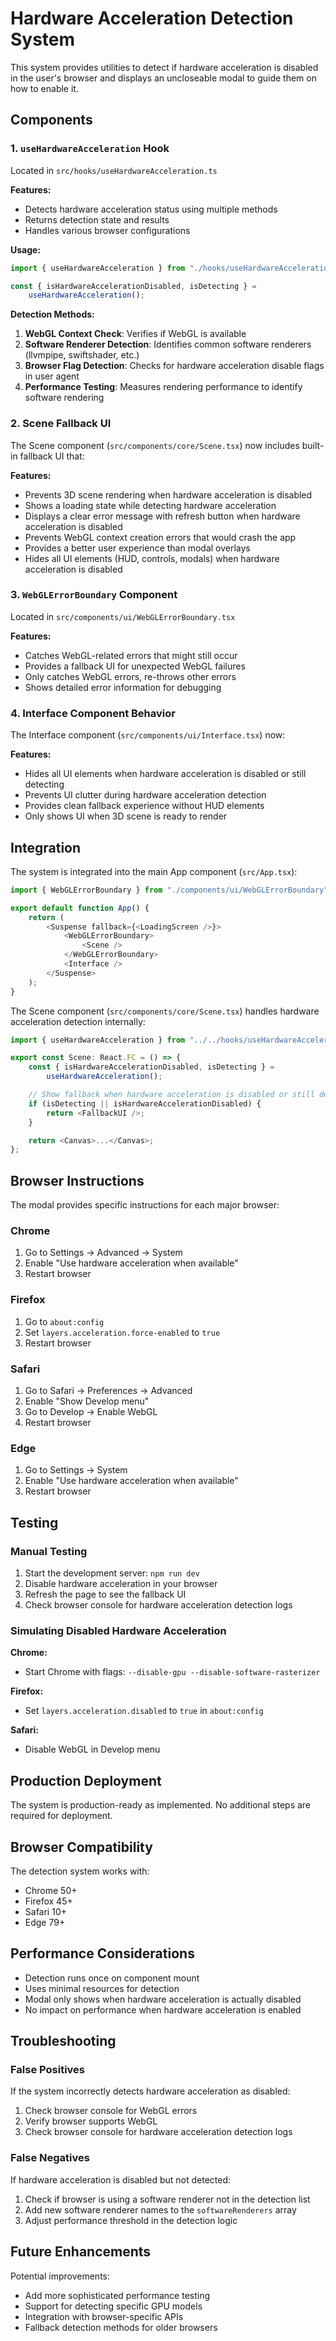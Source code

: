 # Hardware Acceleration Detection System

This system provides utilities to detect if hardware acceleration is disabled in the user's browser and displays an uncloseable modal to guide them on how to enable it.

## Components

### 1. `useHardwareAcceleration` Hook

Located in `src/hooks/useHardwareAcceleration.ts`

**Features:**

-   Detects hardware acceleration status using multiple methods
-   Returns detection state and results
-   Handles various browser configurations

**Usage:**

```typescript
import { useHardwareAcceleration } from "./hooks/useHardwareAcceleration";

const { isHardwareAccelerationDisabled, isDetecting } =
    useHardwareAcceleration();
```

**Detection Methods:**

1. **WebGL Context Check**: Verifies if WebGL is available
2. **Software Renderer Detection**: Identifies common software renderers (llvmpipe, swiftshader, etc.)
3. **Browser Flag Detection**: Checks for hardware acceleration disable flags in user agent
4. **Performance Testing**: Measures rendering performance to identify software rendering

### 2. Scene Fallback UI

The Scene component (`src/components/core/Scene.tsx`) now includes built-in fallback UI that:

**Features:**

-   Prevents 3D scene rendering when hardware acceleration is disabled
-   Shows a loading state while detecting hardware acceleration
-   Displays a clear error message with refresh button when hardware acceleration is disabled
-   Prevents WebGL context creation errors that would crash the app
-   Provides a better user experience than modal overlays
-   Hides all UI elements (HUD, controls, modals) when hardware acceleration is disabled

### 3. `WebGLErrorBoundary` Component

Located in `src/components/ui/WebGLErrorBoundary.tsx`

**Features:**

-   Catches WebGL-related errors that might still occur
-   Provides a fallback UI for unexpected WebGL failures
-   Only catches WebGL errors, re-throws other errors
-   Shows detailed error information for debugging

### 4. Interface Component Behavior

The Interface component (`src/components/ui/Interface.tsx`) now:

**Features:**

-   Hides all UI elements when hardware acceleration is disabled or still detecting
-   Prevents UI clutter during hardware acceleration detection
-   Provides clean fallback experience without HUD elements
-   Only shows UI when 3D scene is ready to render

## Integration

The system is integrated into the main App component (`src/App.tsx`):

```typescript
import { WebGLErrorBoundary } from "./components/ui/WebGLErrorBoundary";

export default function App() {
    return (
        <Suspense fallback={<LoadingScreen />}>
            <WebGLErrorBoundary>
                <Scene />
            </WebGLErrorBoundary>
            <Interface />
        </Suspense>
    );
}
```

The Scene component (`src/components/core/Scene.tsx`) handles hardware acceleration detection internally:

```typescript
import { useHardwareAcceleration } from "../../hooks/useHardwareAcceleration";

export const Scene: React.FC = () => {
    const { isHardwareAccelerationDisabled, isDetecting } =
        useHardwareAcceleration();

    // Show fallback when hardware acceleration is disabled or still detecting
    if (isDetecting || isHardwareAccelerationDisabled) {
        return <FallbackUI />;
    }

    return <Canvas>...</Canvas>;
};
```

## Browser Instructions

The modal provides specific instructions for each major browser:

### Chrome

1. Go to Settings → Advanced → System
2. Enable "Use hardware acceleration when available"
3. Restart browser

### Firefox

1. Go to `about:config`
2. Set `layers.acceleration.force-enabled` to `true`
3. Restart browser

### Safari

1. Go to Safari → Preferences → Advanced
2. Enable "Show Develop menu"
3. Go to Develop → Enable WebGL
4. Restart browser

### Edge

1. Go to Settings → System
2. Enable "Use hardware acceleration when available"
3. Restart browser

## Testing

### Manual Testing

1. Start the development server: `npm run dev`
2. Disable hardware acceleration in your browser
3. Refresh the page to see the fallback UI
4. Check browser console for hardware acceleration detection logs

### Simulating Disabled Hardware Acceleration

**Chrome:**

-   Start Chrome with flags: `--disable-gpu --disable-software-rasterizer`

**Firefox:**

-   Set `layers.acceleration.disabled` to `true` in `about:config`

**Safari:**

-   Disable WebGL in Develop menu

## Production Deployment

The system is production-ready as implemented. No additional steps are required for deployment.

## Browser Compatibility

The detection system works with:

-   Chrome 50+
-   Firefox 45+
-   Safari 10+
-   Edge 79+

## Performance Considerations

-   Detection runs once on component mount
-   Uses minimal resources for detection
-   Modal only shows when hardware acceleration is actually disabled
-   No impact on performance when hardware acceleration is enabled

## Troubleshooting

### False Positives

If the system incorrectly detects hardware acceleration as disabled:

1. Check browser console for WebGL errors
2. Verify browser supports WebGL
3. Check browser console for hardware acceleration detection logs

### False Negatives

If hardware acceleration is disabled but not detected:

1. Check if browser is using a software renderer not in the detection list
2. Add new software renderer names to the `softwareRenderers` array
3. Adjust performance threshold in the detection logic

## Future Enhancements

Potential improvements:

-   Add more sophisticated performance testing
-   Support for detecting specific GPU models
-   Integration with browser-specific APIs
-   Fallback detection methods for older browsers
